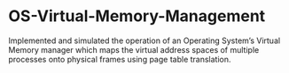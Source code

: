 # OS-Virtual-Memory-Management
Implemented and simulated the operation of an Operating System’s Virtual Memory manager which maps the virtual address spaces of multiple processes onto physical frames using page table translation.
